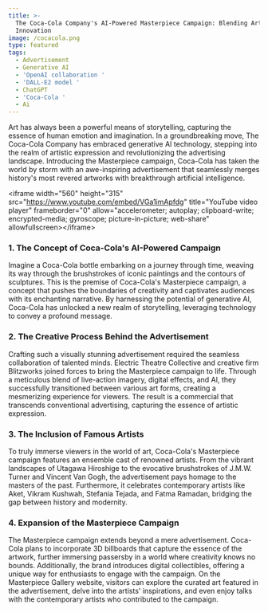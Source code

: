 ```yaml
---
title: >-
  The Coca-Cola Company's AI-Powered Masterpiece Campaign: Blending Art and
  Innovation
image: /cocacola.png
type: featured
tags:
  - Advertisement
  - Generative AI
  - 'OpenAI collaboration '
  - 'DALL-E2 model '
  - ChatGPT
  - 'Coca-Cola '
  - Ai
---
```


Art has always been a powerful means of storytelling, capturing the essence of human emotion and imagination. In a groundbreaking move, The Coca-Cola Company has embraced generative AI technology, stepping into the realm of artistic expression and revolutionizing the advertising landscape. Introducing the Masterpiece campaign, Coca-Cola has taken the world by storm with an awe-inspiring advertisement that seamlessly merges history's most revered artworks with breakthrough artificial intelligence.

\<iframe width="560" height="315" src="https://www.youtube.com/embed/VGa1imApfdg" title="YouTube video player" frameborder="0" allow="accelerometer; autoplay; clipboard-write; encrypted-media; gyroscope; picture-in-picture; web-share" allowfullscreen>\</iframe>

### 1. The Concept of Coca-Cola's AI-Powered Campaign

Imagine a Coca-Cola bottle embarking on a journey through time, weaving its way through the brushstrokes of iconic paintings and the contours of sculptures. This is the premise of Coca-Cola's Masterpiece campaign, a concept that pushes the boundaries of creativity and captivates audiences with its enchanting narrative. By harnessing the potential of generative AI, Coca-Cola has unlocked a new realm of storytelling, leveraging technology to convey a profound message.

### 2. The Creative Process Behind the Advertisement

Crafting such a visually stunning advertisement required the seamless collaboration of talented minds. Electric Theatre Collective and creative firm Blitzworks joined forces to bring the Masterpiece campaign to life. Through a meticulous blend of live-action imagery, digital effects, and AI, they successfully transitioned between various art forms, creating a mesmerizing experience for viewers. The result is a commercial that transcends conventional advertising, capturing the essence of artistic expression.

### 3. The Inclusion of Famous Artists

To truly immerse viewers in the world of art, Coca-Cola's Masterpiece campaign features an ensemble cast of renowned artists. From the vibrant landscapes of Utagawa Hiroshige to the evocative brushstrokes of J.M.W. Turner and Vincent Van Gogh, the advertisement pays homage to the masters of the past. Furthermore, it celebrates contemporary artists like Aket, Vikram Kushwah, Stefania Tejada, and Fatma Ramadan, bridging the gap between history and modernity.

### 4. Expansion of the Masterpiece Campaign

The Masterpiece campaign extends beyond a mere advertisement. Coca-Cola plans to incorporate 3D billboards that capture the essence of the artwork, further immersing passersby in a world where creativity knows no bounds. Additionally, the brand introduces digital collectibles, offering a unique way for enthusiasts to engage with the campaign. On the Masterpiece Gallery website, visitors can explore the curated art featured in the advertisement, delve into the artists' inspirations, and even enjoy talks with the contemporary artists who contributed to the campaign.
